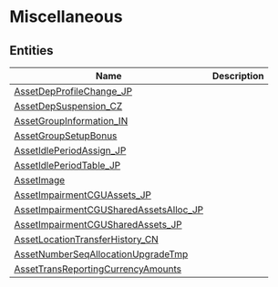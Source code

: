 
# Miscellaneous


## Entities

|Name|Description|
|---|---|
|[AssetDepProfileChange_JP](AssetDepProfileChange_JP.cdm.json)||
|[AssetDepSuspension_CZ](AssetDepSuspension_CZ.cdm.json)||
|[AssetGroupInformation_IN](AssetGroupInformation_IN.cdm.json)||
|[AssetGroupSetupBonus](AssetGroupSetupBonus.cdm.json)||
|[AssetIdlePeriodAssign_JP](AssetIdlePeriodAssign_JP.cdm.json)||
|[AssetIdlePeriodTable_JP](AssetIdlePeriodTable_JP.cdm.json)||
|[AssetImage](AssetImage.cdm.json)||
|[AssetImpairmentCGUAssets_JP](AssetImpairmentCGUAssets_JP.cdm.json)||
|[AssetImpairmentCGUSharedAssetsAlloc_JP](AssetImpairmentCGUSharedAssetsAlloc_JP.cdm.json)||
|[AssetImpairmentCGUSharedAssets_JP](AssetImpairmentCGUSharedAssets_JP.cdm.json)||
|[AssetLocationTransferHistory_CN](AssetLocationTransferHistory_CN.cdm.json)||
|[AssetNumberSeqAllocationUpgradeTmp](AssetNumberSeqAllocationUpgradeTmp.cdm.json)||
|[AssetTransReportingCurrencyAmounts](AssetTransReportingCurrencyAmounts.cdm.json)||
